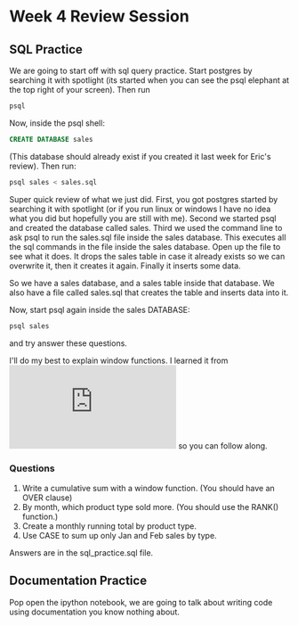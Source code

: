 # Week 4 Review Session

## SQL Practice

We are going to start off with sql query practice.  Start postgres by searching it with spotlight (its started when you can see the psql elephant at the top right of your screen).  Then run

```python
psql
```
Now, inside the psql shell:

```sql
CREATE DATABASE sales
```
(This database should already exist if you created it last week for Eric's review).  Then run:

```python
psql sales < sales.sql
```

Super quick review of what we just did.  First, you got postgres started by searching it with spotlight (or if you run linux or windows I have no idea what you did but hopefully you are still with me).  Second we started psql and created the database called sales.  Third we used the command line to ask psql to run the sales.sql file inside the sales database.  This executes all the sql commands in the file inside the sales database.  Open up the file to see what it does.  It drops the sales table in case it already exists so we can overwrite it, then it creates it again.  Finally it inserts some data.

So we have a sales database, and a sales table inside that database.  We also have a file called sales.sql that creates the table and inserts data into it.

Now, start psql again inside the sales DATABASE:
```python
psql sales
```

 and try answer these questions.

 I'll do my best to explain window functions.  I learned it from ![here](http://www.postgresql.org/docs/9.1/static/tutorial-window.html) so you can follow along.

### Questions

 1. Write a cumulative sum with a window function. (You should have an OVER clause)
 2. By month, which product type sold more. (You should use the RANK() function.)
 3. Create a monthly running total by product type.
 4. Use CASE to sum up only Jan and Feb sales by type.

 Answers are in the sql_practice.sql file.

## Documentation Practice
Pop open the ipython notebook, we are going to talk about writing code using documentation you know nothing about.
